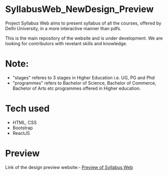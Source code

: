 # SyllabusWeb_NewDesign_Preview

Project Syllabus Web aims to present syllabus of all the courses, offered by Delhi University, in a more interactive manner than pdfs.

This is the main repository of the website and is under development. We are looking for contributors with revelant skills and knowledge.

# Note:
- "stages" referes to 3 stages in Higher Education i.e. UG, PG and Phd
- "programmes" refers to Bachelor of Science, Bachelor of Commerce, Bachelor of Arts etc programmes offered in Higher education.

# Tech used
- HTML, CSS
- Bootstrap
- ReactJS

# Preview
Link of the design preview website:- <a href="https://professor91.github.io/SyllabusWeb_NewDesign_Preview/">Preview of Syllabus Web</a>
